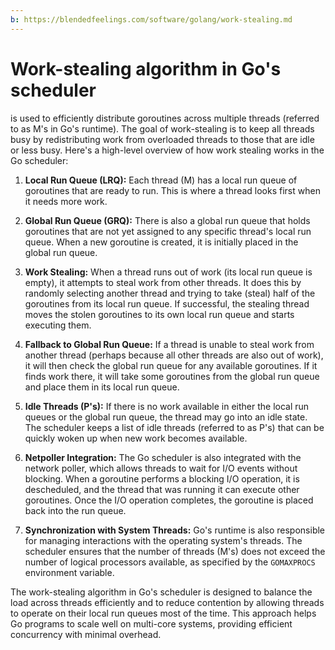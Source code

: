 ```yaml
---
b: https://blendedfeelings.com/software/golang/work-stealing.md
---
```


# Work-stealing algorithm in Go's scheduler
is used to efficiently distribute goroutines across multiple threads (referred to as M's in Go's runtime). The goal of work-stealing is to keep all threads busy by redistributing work from overloaded threads to those that are idle or less busy. Here's a high-level overview of how work stealing works in the Go scheduler:

1. **Local Run Queue (LRQ):** Each thread (M) has a local run queue of goroutines that are ready to run. This is where a thread looks first when it needs more work.

2. **Global Run Queue (GRQ):** There is also a global run queue that holds goroutines that are not yet assigned to any specific thread's local run queue. When a new goroutine is created, it is initially placed in the global run queue.

3. **Work Stealing:** When a thread runs out of work (its local run queue is empty), it attempts to steal work from other threads. It does this by randomly selecting another thread and trying to take (steal) half of the goroutines from its local run queue. If successful, the stealing thread moves the stolen goroutines to its own local run queue and starts executing them.

4. **Fallback to Global Run Queue:** If a thread is unable to steal work from another thread (perhaps because all other threads are also out of work), it will then check the global run queue for any available goroutines. If it finds work there, it will take some goroutines from the global run queue and place them in its local run queue.

5. **Idle Threads (P's):** If there is no work available in either the local run queues or the global run queue, the thread may go into an idle state. The scheduler keeps a list of idle threads (referred to as P's) that can be quickly woken up when new work becomes available.

6. **Netpoller Integration:** The Go scheduler is also integrated with the network poller, which allows threads to wait for I/O events without blocking. When a goroutine performs a blocking I/O operation, it is descheduled, and the thread that was running it can execute other goroutines. Once the I/O operation completes, the goroutine is placed back into the run queue.

7. **Synchronization with System Threads:** Go's runtime is also responsible for managing interactions with the operating system's threads. The scheduler ensures that the number of threads (M's) does not exceed the number of logical processors available, as specified by the `GOMAXPROCS` environment variable.

The work-stealing algorithm in Go's scheduler is designed to balance the load across threads efficiently and to reduce contention by allowing threads to operate on their local run queues most of the time. This approach helps Go programs to scale well on multi-core systems, providing efficient concurrency with minimal overhead.